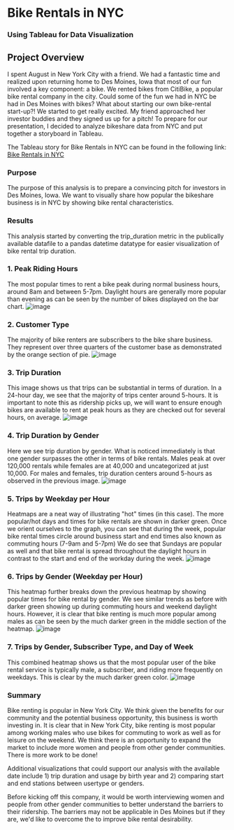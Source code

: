 # Bike Rentals in NYC
### Using Tableau for Data Visualization

## Project Overview
I spent August in New York City with a friend. We had a fantastic time and realized upon returning home to Des Moines, Iowa that most of our fun involved a key component: a bike. We rented bikes from CitiBike, a popular bike rental company in the city. Could some of the fun we had in NYC be had in Des Moines with bikes? What about starting our own bike-rental start-up?! We started to get really excited. My friend approached her investor buddies and they signed us up for a pitch! To prepare for our presentation, I decided to analyze bikeshare data from NYC and put together a storyboard in Tableau. 

The Tableau story for Bike Rentals in NYC can be found in the following link: [Bike Rentals in NYC](https://public.tableau.com/app/profile/skye.stewart/viz/BikeRentalsinNYC/BikeRentalsinNYC?publish=yes)

### Purpose
The purpose of this analysis is to prepare a convincing pitch for investors in Des Moines, Iowa. We want to visually share how popular the bikeshare business is in NYC by showing bike rental characteristics.  

### Results
This analysis started by converting the trip_duration metric in the publically available datafile to a pandas datetime datatype for easier visualization of bike rental trip duration. 
### 1. Peak Riding Hours
The most popular times to rent a bike peak during normal business hours, around 8am and between 5-7pm. Daylight hours are generally more popular than evening as can be seen by the number of bikes displayed on the bar chart.
![image](/images/Peak_hours.png)

### 2. Customer Type
The majority of bike renters are subscribers to the bike share business. They represent over three quarters of the customer base as demonstrated by the orange section of pie.
![image](customer.png)

### 3. Trip Duration
This image shows us that trips can be substantial in terms of duration. In a 24-hour day, we see that the majority of trips center around 5-hours. It is important to note this as ridership picks up, we will want to ensure enough bikes are available to rent at peak hours as they are checked out for several hours, on average.
![image](images/duration.png)

### 4. Trip Duration by Gender
Here we see trip duration by gender. What is noticed immediately is that one gender surpasses the other in terms of bike rentals. Males peak at over 120,000 rentals while females are at 40,000 and uncategorized at just 10,000. For males and females, trip duration centers around 5-hours as observed in the previous image.
![image](images/duration_gender.png)

### 5. Trips by Weekday per Hour
Heatmaps are a neat way of illustrating "hot" times (in this case). The more popular/hot days and times for bike rentals are shown in darker green. Once we orient ourselves to the graph, you can see that during the week, popular bike rental times circle around business start and end times also known as commuting hours (7-9am and 5-7pm) We do see that Sundays are popular as well and that bike rental is spread throughout the daylight hours in contrast to the start and end of the workday during the week.
![image](images/trip_weekday.png)

### 6. Trips by Gender (Weekday per Hour)
This heatmap further breaks down the previous heatmap by showing popular times for bike rental by gender. We see similar trends as before with darker green showing up during commuting hours and weekend daylight hours. However, it is clear that bike renting is much more popular among males as can be seen by the much darker green in the middle section of the heatmap. 
![image](images/gender_weekday.png)

### 7. Trips by Gender, Subscriber Type, and Day of Week
This combined heatmap shows us that the most popular user of the bike rental service is typically male, a subscriber, and riding more frequently on weekdays. This is clear by the much darker green color.
![image](images/user_combo.png)

### Summary
Bike renting is popular in New York City. We think given the benefits for our community and the potential business opportunity, this business is worth investing in. It is clear that in New York City, bike renting is most popular among working males who use bikes for commuting to work as well as for leisure on the weekend. We think there is an opportunity to expand the market to include more women and people from other gender communities. There is more work to be done!

Additional visualizations that could support our analysis with the available date include 1) trip duration and usage by birth year and 2) comparing start and end stations between usertype or genders. 

Before kicking off this company, it would be worth interviewing women and people from other gender communities to better understand the barriers to their ridership. The barriers may not be applicable in Des Moines but if they are, we'd like to overcome the to improve bike rental desirability. 
